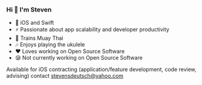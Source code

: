 ### Hi 👋 I'm Steven

- 📱 iOS and Swift
- ⚡ Passionate about app scalability and developer productivity
- 🥊 Trains Muay Thai
- 🎶 Enjoys playing the ukulele
- :heart: Loves working on Open Source Software
- 😪 Not currently working on Open Source Software

Available for iOS contracting (application/feature development, code review, advising) contact stevensdeutsch@yahoo.com

